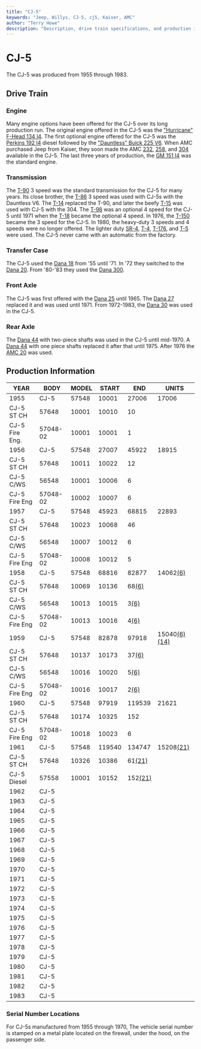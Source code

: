 ```yaml
---
title: "CJ-5"
keywords: "Jeep, Willys, CJ-5, cj5, Kaiser, AMC"
author: "Terry Howe"
description: "Description, drive train specifications, and production information for the Jeep CJ-5"
---
```


# CJ-5

The CJ-5 was produced from 1955 through 1983.

## Drive Train

### Engine

Many engine options have been offered for the CJ-5 over its long production run. The original engine offered in the CJ-5 was the ["Hurricane" F-Head 134 I4](../engine/factory/hurricane134.md). The first optional engine offered for the CJ-5 was the [Perkins 192 I4](../engine/factory/perkins192.md) diesel followed by the ["Dauntless" Buick 225 V6](../engine/factory/dauntless225.md). When AMC purchased Jeep from Kaiser, they soon made the AMC [232](../engine/factory/amc232.md), [258](../engine/factory/amc258.md), and [304](../engine/factory/amc304.md) available in the CJ-5. The last three years of production, the [GM 151 I4](../engine/factory/gm151.md) was the standard engine.

### Transmission

The [T-90](../transmission/factory/t90.md) 3 speed was the standard transmission for the CJ-5 for many years. Its close brother, the [T-86](../transmission/factory/t86.md) 3 speed was used with CJ-5s with the Dauntless V6. The [T-14](../transmission/factory/t14.md) replaced the T-90, and later the beefy [ T-15](../transmission/factory/t15.md) was used with CJ-5 with the 304. The [ T-98](../transmission/factory/t18.md) was an optional 4 speed for the CJ-5 until 1971 when the [T-18](../transmission/factory/t18.md) became the optional 4 speed. In 1976, the [T-150](../transmission/factory/t150.md) became the 3 speed for the CJ-5. In 1980, the heavy-duty 3 speeds and 4 speeds were no longer offered. The lighter duty [SR-4](../transmission/factory/t4.md), [T-4](../transmission/factory/t4.md), [T-176](../transmission/factory/t176.md), and [T-5](../transmission/factory/t5.md) were used. The CJ-5 never came with an automatic from the factory.

### Transfer Case

The CJ-5 used the [Dana 18](../xfer/factory/d18.md) from '55 until '71. In '72 they switched to the [Dana 20](../xfer/factory/d20.md). From '80-'83 they used the [Dana 300](../xfer/factory/d300.md).

### Front Axle

The CJ-5 was first offered with the [Dana 25](../axle/factory/11-d25.md) until 1965. The [Dana 27](../axle/factory/08-d27.md) replaced it and was used until 1971. From 1972-1983, the [Dana 30](../axle/factory/04-d30.md) was used in the CJ-5.

### Rear Axle

The [Dana 44](../axle/factory/02-d44.md) with two-piece shafts was used in the CJ-5 until mid-1970. A [Dana 44](../axle/factory/02-d44.md) with one piece shafts replaced it after that until 1975. After 1976 the [AMC 20](../axle/factory/05-amc20.md) was used.

## Production Information

| YEAR           | BODY     | MODEL | START  | END                       | UNITS                                           |
|----------------|----------|-------|--------|---------------------------|-------------------------------------------------|
| 1955           | CJ-5     | 57548 | 10001  | 27006                     | 17006                                           |
| CJ-5 ST CH     | 57648    | 10001 | 10010  | 10                        |                                                 |
| CJ-5 Fire Eng. | 57048-02 | 10001 | 10001  | 1                         |                                                 |
| 1956           | CJ-5     | 57548 | 27007  | 45922                     | 18915                                           |
| CJ-5 ST CH     | 57648    | 10011 | 10022  | 12                        |                                                 |
| CJ-5 C/WS      | 56548    | 10001 | 10006  | 6                         |                                                 |
| CJ-5 Fire Eng  | 57048-02 | 10002 | 10007  | 6                         |                                                 |
| 1957           | CJ-5     | 57548 | 45923  | 68815                     | 22893                                           |
| CJ-5 ST CH     | 57648    | 10023 | 10068  | 46                        |                                                 |
| CJ-5 C/WS      | 56548    | 10007 | 10012  | 6                         |                                                 |
| CJ-5 Fire Eng  | 57048-02 | 10008 | 10012  | 5                         |                                                 |
| 1958           | CJ-5     | 57548 | 68816  | 82877                     | 14062[(6)](../history/index.md#6)                       |
| CJ-5 ST CH     | 57648    | 10069 | 10136  | 68[(6)](../history/index.md#6)    |                                                 |
| CJ-5 C/WS      | 56548    | 10013 | 10015  | 3[(6)](../history/index.md#6)     |                                                 |
| CJ-5 Fire Eng  | 57048-02 | 10013 | 10016  | 4[(6)](../history/index.md#6)     |                                                 |
| 1959           | CJ-5     | 57548 | 82878  | 97918                     | 15040[(6)](../history/index.md#6)[(14)](../history/index.md#14) |
| CJ-5 ST CH     | 57648    | 10137 | 10173  | 37[(6)](../history/index.md#6)    |                                                 |
| CJ-5 C/WS      | 56548    | 10016 | 10020  | 5[(6)](../history/index.md#6)     |                                                 |
| CJ-5 Fire Eng  | 57048-02 | 10016 | 10017  | 2[(6)](../history/index.md#6)     |                                                 |
| 1960           | CJ-5     | 57548 | 97919  | 119539                    | 21621                                           |
| CJ-5 ST CH     | 57648    | 10174 | 10325  | 152                       |                                                 |
| CJ-5 Fire Eng  | 57048-02 | 10018 | 10023  | 6                         |                                                 |
| 1961           | CJ-5     | 57548 | 119540 | 134747                    | 15208[(21)](../history/index.md#21)                     |
| CJ-5 ST CH     | 57648    | 10326 | 10386  | 61[(21)](../history/index.md#21)  |                                                 |
| CJ-5 Diesel    | 57558    | 10001 | 10152  | 152[(21)](../history/index.md#21) |                                                 |
| 1962           | CJ-5     |       |        |                           |                                                 |
| 1963           | CJ-5     |       |        |                           |                                                 |
| 1964           | CJ-5     |       |        |                           |                                                 |
| 1965           | CJ-5     |       |        |                           |                                                 |
| 1966           | CJ-5     |       |        |                           |                                                 |
| 1967           | CJ-5     |       |        |                           |                                                 |
| 1968           | CJ-5     |       |        |                           |                                                 |
| 1969           | CJ-5     |       |        |                           |                                                 |
| 1970           | CJ-5     |       |        |                           |                                                 |
| 1971           | CJ-5     |       |        |                           |                                                 |
| 1972           | CJ-5     |       |        |                           |                                                 |
| 1973           | CJ-5     |       |        |                           |                                                 |
| 1974           | CJ-5     |       |        |                           |                                                 |
| 1975           | CJ-5     |       |        |                           |                                                 |
| 1976           | CJ-5     |       |        |                           |                                                 |
| 1977           | CJ-5     |       |        |                           |                                                 |
| 1978           | CJ-5     |       |        |                           |                                                 |
| 1979           | CJ-5     |       |        |                           |                                                 |
| 1980           | CJ-5     |       |        |                           |                                                 |
| 1981           | CJ-5     |       |        |                           |                                                 |
| 1982           | CJ-5     |       |        |                           |                                                 |
| 1983           | CJ-5     |       |        |                           |                                                 |

### Serial Number Locations

For CJ-5s manufactured from 1955 through 1970, The vehicle serial number is stamped on a metal plate located on the firewall, under the hood, on the passenger side.
